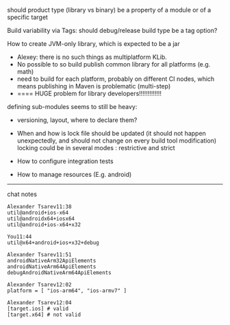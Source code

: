 should product type (library vs binary) be a property of a module or of a specific target

Build variability via Tags: should debug/release build type be a tag option?

How to create JVM-only library, which is expected to be a jar
 - Alexey: there is no such things as multiplatform KLib.
 - No possible to so build publish common library for all platforms (e.g. math)
 - need to build for each platform, probably on different CI nodes, which means publishing in Maven is problematic (multi-step)  
 - ==== HUGE problem for library developers!!!!!!!!!!!!!


defining sub-modules seems to still be heavy:
- versioning, layout, where to declare them?

- When and how is lock file should be updated (it should not happen unexpectedly, and should not change on every build tool modification)
   locking could be in several modes : restrictive and strict
  

- How to configure integration tests
- How to manage resources (E.g. android)

----------
chat notes
```
Alexander Tsarev11:38
util@android+ios-x64
util@androidx64+iosx64
util@android+ios-x64+x32

You11:44
util@x64+android+ios+x32+debug

Alexander Tsarev11:51
androidNativeArm32ApiElements
androidNativeArm64ApiElements
debugAndroidNativeArm64ApiElements

Alexander Tsarev12:02
platform = [ "ios-arm64", "ios-armv7" ]

Alexander Tsarev12:04
[target.ios] # valid
[target.x64] # not valid

```